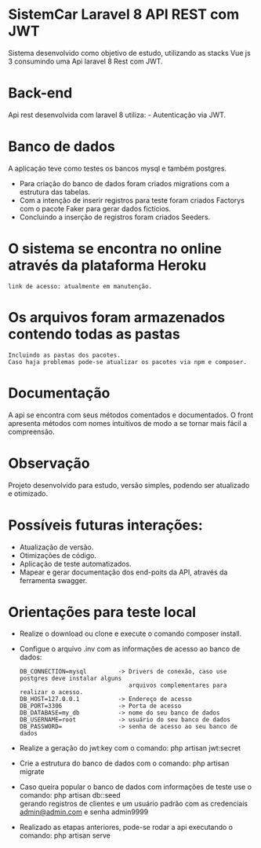 # SistemCar Laravel 8 API REST com JWT
  Sistema desenvolvido como objetivo de estudo, utilizando as stacks Vue js 3 consumindo uma Api laravel 8 Rest com JWT.
  
  
# Back-end
  Api rest desenvolvida com laravel 8 utiliza:
    - Autenticação via JWT.    
    

# Banco de dados
  A aplicação teve como testes os bancos mysql e também postgres.
  - Para criação do banco de dados foram criados migrations com a estrutura das tabelas.
  - Com a intenção de inserir registros para teste foram criados Factorys com o pacote Faker para gerar dados fictícios.
  - Concluindo a inserção de registros foram criados Seeders.


# O sistema se encontra no online através da plataforma Heroku
    link de acesso: atualmente em manutenção.
    
    
# Os arquivos foram armazenados contendo todas as pastas
    Incluindo as pastas dos pacotes.
    Caso haja problemas pode-se atualizar os pacotes via npm e composer.
    
    
# Documentação
  A api se encontra com seus métodos comentados e documentados.
  O front apresenta métodos com nomes intuitivos de modo a se tornar mais fácil a compreensão.
  
  
# Observação
  Projeto desenvolvido para estudo, versão simples, podendo ser atualizado e otimizado.
  
  
# Possíveis futuras interações:
  - Atualização de versão.
  - Otimizações de código.
  - Aplicação de teste automatizados.
  - Mapear e gerar documentação dos end-poits da API, através da ferramenta swagger.


# Orientações para teste local
  - Realize o download ou clone e execute o comando composer install.
  - Configue o arquivo .inv com as informações de acesso ao banco de dados:
  
        DB_CONNECTION=mysql         -> Drivers de conexão, caso use postgres deve instalar alguns 
                                       arquivos complementares para realizar o acesso.
        DB_HOST=127.0.0.1           -> Endereço de acesso
        DB_PORT=3306                -> Porta de acesso
        DB_DATABASE=my_db           -> nome do seu banco de dados
        DB_USERNAME=root            -> usuário do seu banco de dados
        DB_PASSWORD=                -> senha de acesso ao seu banco de dados
        
  - Realize a geração do jwt:key com o comando: php artisan jwt:secret
  - Crie a estrutura do banco de dados com o comando: php artisan migrate
  - Caso queira popular o banco de dados com informações de teste use o comando: php artisan db::seed  
    gerando registros de clientes e um usuário padrão com as credenciais admin@admin.com e senha admin9999
  - Realizado as etapas anteriores, pode-se rodar a api executando o comando: php artisan serve
